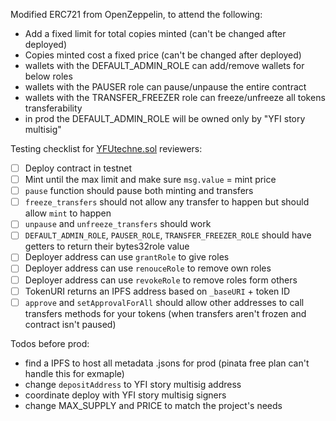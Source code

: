 Modified ERC721 from OpenZeppelin, to attend the following:

- Add a fixed limit for total copies minted (can't be changed after deployed)
- Copies minted cost a fixed price (can't be changed after deployed)
- wallets with the DEFAULT_ADMIN_ROLE can add/remove wallets for below roles
- wallets with the PAUSER role can pause/unpause the entire contract
- wallets with the TRANSFER_FREEZER role can freeze/unfreeze all tokens transferability
- in prod the DEFAULT_ADMIN_ROLE will be owned only by "YFI story multisig"

Testing checklist for [YFUtechne.sol](./YFUtechne.sol) reviewers:

- [ ] Deploy contract in testnet
- [ ] Mint until the max limit and make sure `msg.value` = mint price 
- [ ] `pause` function should pause both minting and transfers
- [ ] `freeze_transfers` should not allow any transfer to happen but should allow `mint` to happen
- [ ] `unpause` and `unfreeze_transfers` should work
- [ ] `DEFAULT_ADMIN_ROLE`, `PAUSER_ROLE`, `TRANSFER_FREEZER_ROLE` should have getters to return their bytes32role value
- [ ] Deployer address can use `grantRole` to give roles
- [ ] Deployer address can use `renouceRole` to remove own roles
- [ ] Deployer address can use `revokeRole` to remove roles form others
- [ ] TokenURI returns an IPFS address based on `_baseURI` + token ID 
- [ ] `approve` and `setApprovalForAll` should allow other addresses to call transfers methods for your tokens (when transfers aren't frozen and contract isn't paused)

Todos before prod:
- find a IPFS to host all metadata .jsons for prod (pinata free plan can't handle this for exmaple)
- change `depositAddress` to YFI story multisig address
- coordinate deploy with YFI story multisig signers
- change MAX_SUPPLY and PRICE to match the project's needs
